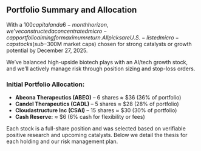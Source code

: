 ## Portfolio Summary and Allocation

With a $100 capital and a 6-month horizon, we’ve constructed a concentrated micro-cap portfolio aiming for maximum return. All picks are U.S.-listed micro-cap stocks (sub-$300M market caps) chosen for strong catalysts or growth potential by December 27, 2025.

We’ve balanced high-upside biotech plays with an AI/tech growth stock, and we’ll actively manage risk through position sizing and stop-loss orders.

### Initial Portfolio Allocation:

- **Abeona Therapeutics (ABEO)** – 6 shares ≈ $36 (36% of portfolio)  
- **Candel Therapeutics (CADL)** – 5 shares ≈ $28 (28% of portfolio)  
- **Cloudastructure Inc (CSAI)** – 15 shares ≈ $30 (30% of portfolio)  
- **Cash Reserve:** ≈ $6 (6% cash for flexibility or fees)

Each stock is a full-share position and was selected based on verifiable positive research and upcoming catalysts. Below we detail the thesis for each holding and our risk management plan.